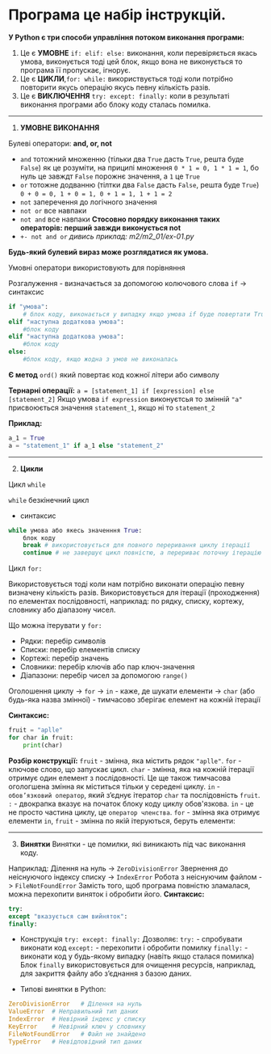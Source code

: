 
# Програма це набір інструкцій.

**У Python є три способи управління потоком виконання програми:**

1. Це є **УМОВНЕ** `if: elif: else:` виконання, коли перевіряється якась умова, виконується тоді цей блок, якщо вона не виконується то програма її пропускає, ігнорує.
2. Це є **ЦИКЛИ**,`for: while:` використвується тоді коли потрібно повторити якусь операцію якусь певну кількість разів.
3. Це є **ВИКЛЮЧЕННЯ** `try: except: finally:` коли в результаті виконання програми або блоку коду сталась помилка.

---
1. **УМОВНЕ ВИКОНАННЯ**

Булеві оператори:
**and, or, not**

- `and`  тотожний множенню (тільки два `True` дасть `True`, решта буде `False`) як це розуміти, на приципі множення
  `0 * 1 = 0, 1 * 1 = 1`, бо нуль це завждт `False` порожнє значення, а `1` це `True`
- `or` тотожне додванню (тілтки два `False` дасть `False`, решта буде `True`)
  `0 + 0 = 0, 1 + 0 = 1, 0 + 1 = 1, 1 + 1 = 2`
- `not` заперечення до логічного значення 
- `not or`  все навпаки
- `not and`  все навпаки
**Стосовно порядку виконання таких операторів: перший завжди виконується not**
- `+- not and or`
*дивись приклад: m2/m2_01/ex-01.py*

**Будь-який булевий вираз може розглядатися як умова.** 

Умовні оператори використовують для порівняння

Розгалуження - визначається за допомогою колючового слова `if` -> синтаксис
```python
if "умова":
    # блок коду, виконається у випадку якщо умова if буде повертати True
elif "наступна додаткова умова":
    #блок коду
elif "наступна додаткова умова":
    #блок коду
else:
    #блок коду, якщо жодна з умов не виконалась
```

**Є метод** `ord()` який повертає код кожної літери або символу

**Тернарні операції:** 
`a = [statement_1] if [expression] else [statement_2]`
Якщо умова `if expression` виконуєтсья то змінній `"a"` присвоюється значення `statement_1`, якщо ні то `statement_2`

**Приклад:**
```python
a_1 = True
a = "statement_1" if a_1 else "statement_2"
```
---
2. **Цикли**

Цикл `while`

`while` безкінечний цикл
- синтаксис
```python
while умова або якесь значенння True: 
    блок коду
    break # використовується для повного переривання циклу ітерації
    continue # не завершує цикл повністю, а перериває поточну ітерацію та повертається на початок циклу
```

Цикл `for:` 

Використовується тоді коли нам потрібно виконати операцію певну визначену кількість разів. Використовується для ітерації (проходження) по елементах послідовності, наприклад: по рядку, списку, кортежу, словнику або діапазону чисел.

Що можна ітерувати у `for:`
- Рядки: перебір символів
- Списки: перебір елементів списку
- Кортежі: перебір значень
- Словники: перебір ключів або пар ключ-значення
- Діапазони: перебір чисел за допомогою `range()`

Оголошення циклу -> `for` -> `in` - каже, де шукати елементи -> `char` (або будь-яка назва змінної) - тимчасово зберігає елемент на кожній ітерації

**Синтаксис:**
```python
fruit = "aplle"
for char in fruit:
    print(char)
```
**Розбір конструкції:**
`fruit` - змінна, яка містить рядок `"aplle"`.
`for` - ключове слово, що запускає цикл.
`char` - змінна, яка на кожній ітерації отримує один елемент з послідовності. Це ще також тимчасова огологшена змінна як міститься тільки у середені циклу.
`in` - `обов’язковий оператор`, який з’єднує ітератор `char` та послідовність `fruit`.
`:` - двокрапка вказує на початок блоку коду циклу обов'язкова. 
`in` - це не просто частина циклу, це `оператор членства`.
`for` - змінна яка отримує елементи `in`, `fruit` - змінна по якій ітеруються, беруть елементи:

---
3. **Винятки** 
Винятки - це помилки, які виникають під час виконання коду.

Наприклад:
Ділення на нуль -> `ZeroDivisionError`
Звернення до неіснуючого індексу списку -> `IndexError`
Робота з неіснуючим файлом -> `FileNotFoundError`
Замість того, щоб програма повністю зламалася, можна перехопити виняток і обробити його.
**Синтаксис:**
```python 
try:
except "вказується сам вийняток":
finally:
```
- Конструкція `try: except: finally:`
Дозволяє:
`try:` - спробувати виконати код
`except:` - перехопити і обробити помилку
`finally:` - виконати код у будь-якому випадку (навіть якщо сталася помилка)
Блок `finally` використовується для очищення ресурсів, наприклад, для закриття файлу або з’єднання з базою даних.

- Типові винятки в Python:
```python
ZeroDivisionError	# Ділення на нуль
ValueError	# Неправильний тип даних
IndexError	# Невірний індекс у списку
KeyError	# Невірний ключ у словнику
FileNotFoundError	# Файл не знайдено
TypeError	# Невідповідний тип даних
```